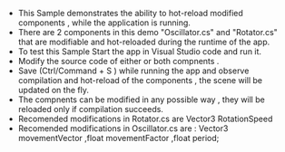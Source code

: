 - This Sample demonstrates the ability to hot-reload modified components , while the application is running.
- There are 2 components in this demo  "Oscillator.cs" and "Rotator.cs" that are modifiable and hot-reloaded during the runtime of the app.
- To test this Sample Start the app in Visual Studio code and run it.
- Modify the source code of either or both compnents .
- Save (Ctrl/Command + S ) while running the app and observe compilation and hot-reload of the components , the scene will be updated on the fly.
- The compnents can be modified in any possible way , they will be reloaded only if compilation succeeds.
- Recomended modifications in Rotator.cs are Vector3 RotationSpeed
- Recomended modifications in Oscillator.cs are  : Vector3 movementVector  ,float movementFactor  ,float period;
